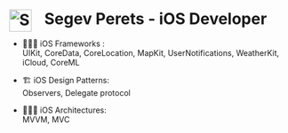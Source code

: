 
# Segev Perets - iOS Developer <img align="left" alt="Swift" width="40px" style="padding-right:20px;" src="https://cdn.jsdelivr.net/gh/devicons/devicon/icons/swift/swift-original.svg" />


- 👨🏻‍💻 iOS Frameworks : <br> 
UIKit, CoreData, CoreLocation, MapKit, UserNotifications, WeatherKit, iCloud, CoreML

- 🏗️ iOS Design Patterns: <br>
Observers, Delegate protocol

- 👷🏻‍♂️ iOS Architectures: <br>
MVVM, MVC
